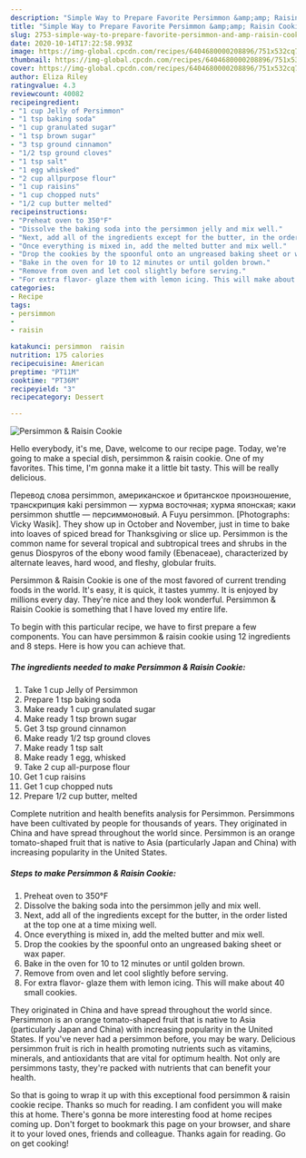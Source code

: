 ```yaml
---
description: "Simple Way to Prepare Favorite Persimmon &amp;amp; Raisin Cookie"
title: "Simple Way to Prepare Favorite Persimmon &amp;amp; Raisin Cookie"
slug: 2753-simple-way-to-prepare-favorite-persimmon-and-amp-raisin-cookie
date: 2020-10-14T17:22:58.993Z
image: https://img-global.cpcdn.com/recipes/6404680000208896/751x532cq70/persimmon-raisin-cookie-recipe-main-photo.jpg
thumbnail: https://img-global.cpcdn.com/recipes/6404680000208896/751x532cq70/persimmon-raisin-cookie-recipe-main-photo.jpg
cover: https://img-global.cpcdn.com/recipes/6404680000208896/751x532cq70/persimmon-raisin-cookie-recipe-main-photo.jpg
author: Eliza Riley
ratingvalue: 4.3
reviewcount: 40082
recipeingredient:
- "1 cup Jelly of Persimmon"
- "1 tsp baking soda"
- "1 cup granulated sugar"
- "1 tsp brown sugar"
- "3 tsp ground cinnamon"
- "1/2 tsp ground cloves"
- "1 tsp salt"
- "1 egg whisked"
- "2 cup allpurpose flour"
- "1 cup raisins"
- "1 cup chopped nuts"
- "1/2 cup butter melted"
recipeinstructions:
- "Preheat oven to 350°F"
- "Dissolve the baking soda into the persimmon jelly and mix well."
- "Next, add all of the ingredients except for the butter, in the order listed at the top one at a time mixing well."
- "Once everything is mixed in, add the melted butter and mix well."
- "Drop the cookies by the spoonful onto an ungreased baking sheet or wax paper."
- "Bake in the oven for 10 to 12 minutes or until golden brown."
- "Remove from oven and let cool slightly before serving."
- "For extra flavor- glaze them with lemon icing. This will make about 40 small cookies."
categories:
- Recipe
tags:
- persimmon
- 
- raisin

katakunci: persimmon  raisin 
nutrition: 175 calories
recipecuisine: American
preptime: "PT11M"
cooktime: "PT36M"
recipeyield: "3"
recipecategory: Dessert

---
```



![Persimmon &amp; Raisin Cookie](https://img-global.cpcdn.com/recipes/6404680000208896/751x532cq70/persimmon-raisin-cookie-recipe-main-photo.jpg)

Hello everybody, it's me, Dave, welcome to our recipe page. Today, we're going to make a special dish, persimmon &amp; raisin cookie. One of my favorites. This time, I'm gonna make it a little bit tasty. This will be really delicious.

Перевод слова persimmon, американское и британское произношение, транскрипция kaki persimmon — хурма восточная; хурма японская; каки persimmon shuttle — персиммоновый. A Fuyu persimmon. [Photographs: Vicky Wasik]. They show up in October and November, just in time to bake into loaves of spiced bread for Thanksgiving or slice up. Persimmon is the common name for several tropical and subtropical trees and shrubs in the genus Diospyros of the ebony wood family (Ebenaceae), characterized by alternate leaves, hard wood, and fleshy, globular fruits.

Persimmon &amp; Raisin Cookie is one of the most favored of current trending foods in the world. It's easy, it is quick, it tastes yummy. It is enjoyed by millions every day. They're nice and they look wonderful. Persimmon &amp; Raisin Cookie is something that I have loved my entire life.


To begin with this particular recipe, we have to first prepare a few components. You can have persimmon &amp; raisin cookie using 12 ingredients and 8 steps. Here is how you can achieve that.

<!--inarticleads1-->

##### The ingredients needed to make Persimmon &amp; Raisin Cookie:

1. Take 1 cup Jelly of Persimmon
1. Prepare 1 tsp baking soda
1. Make ready 1 cup granulated sugar
1. Make ready 1 tsp brown sugar
1. Get 3 tsp ground cinnamon
1. Make ready 1/2 tsp ground cloves
1. Make ready 1 tsp salt
1. Make ready 1 egg, whisked
1. Take 2 cup all-purpose flour
1. Get 1 cup raisins
1. Get 1 cup chopped nuts
1. Prepare 1/2 cup butter, melted


Complete nutrition and health benefits analysis for Persimmon. Persimmons have been cultivated by people for thousands of years. They originated in China and have spread throughout the world since. Persimmon is an orange tomato-shaped fruit that is native to Asia (particularly Japan and China) with increasing popularity in the United States. 

<!--inarticleads2-->

##### Steps to make Persimmon &amp; Raisin Cookie:

1. Preheat oven to 350°F
1. Dissolve the baking soda into the persimmon jelly and mix well.
1. Next, add all of the ingredients except for the butter, in the order listed at the top one at a time mixing well.
1. Once everything is mixed in, add the melted butter and mix well.
1. Drop the cookies by the spoonful onto an ungreased baking sheet or wax paper.
1. Bake in the oven for 10 to 12 minutes or until golden brown.
1. Remove from oven and let cool slightly before serving.
1. For extra flavor- glaze them with lemon icing. This will make about 40 small cookies.


They originated in China and have spread throughout the world since. Persimmon is an orange tomato-shaped fruit that is native to Asia (particularly Japan and China) with increasing popularity in the United States. If you&#39;ve never had a persimmon before, you may be wary. Delicious persimmon fruit is rich in health promoting nutrients such as vitamins, minerals, and antioxidants that are vital for optimum health. Not only are persimmons tasty, they&#39;re packed with nutrients that can benefit your health. 

So that is going to wrap it up with this exceptional food persimmon &amp; raisin cookie recipe. Thanks so much for reading. I am confident you will make this at home. There's gonna be more interesting food at home recipes coming up. Don't forget to bookmark this page on your browser, and share it to your loved ones, friends and colleague. Thanks again for reading. Go on get cooking!
